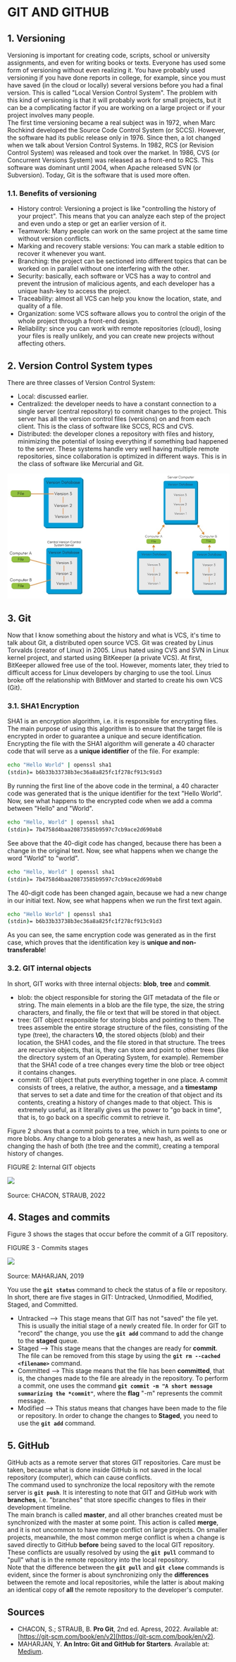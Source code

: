 # GIT AND GITHUB  

## 1. Versioning  
Versioning is important for creating code, scripts, school or university assignments, and even for writing books or texts. Everyone has used some form of versioning without even realizing it. You have probably used versioning if you have done reports in college, for example, since you must have saved (in the cloud or locally) several versions before you had a final version. This is called "Local Version Control System". The problem with this kind of versioning is that it will probably work for small projects, but it can be a complicating factor if you are working on a large project or if your project involves many people.  
The first time versioning became a real subject was in 1972, when Marc Rochkind developed the Source Code Control System (or SCCS). However, the software had its public release only in 1976. Since then, a lot changed when we talk about Version Control Systems. In 1982, RCS (or Revision Control System) was released and took over the market. In 1986, CVS (or Concurrent Versions System) was released as a front-end to RCS. This software was dominant until 2004, when Apache released SVN (or Subversion). Today, Git is the software that is used more often.  

### 1.1. Benefits of versioning  
- History control: Versioning a project is like "controlling the history of your project". This means that you can analyze each step of the project and even undo a step or get an earlier version of it.
- Teamwork: Many people can work on the same project at the same time without version conflicts.
- Marking and recovery stable versions: You can mark a stable edition to recover it whenever you want.
- Branching: the project can be sectioned into different topics that can be worked on in parallel without one interfering with the other.
- Security: basically, each software or VCS has a way to control and prevent the intrusion of malicious agents, and each developer has a unique hash-key to access the project.
- Traceability: almost all VCS can help you know the location, state, and quality of a file.
- Organization: some VCS software allows you to control the origin of the whole project through a front-end design.
- Reliability: since you can work with remote repositories (cloud), losing your files is really unlikely, and you can create new projects without affecting others.  

## 2. Version Control System types  
There are three classes of Version Control System:  
- Local: discussed earlier.
- Centralized: the developer needs to have a constant connection to a single server (central repository) to commit changes to the project. This server has all the version control files (versions) on and from each client. This is the class of software like SCCS, RCS and CVS.
- Distributed: the developer clones a repository with files and history, minimizing the potential of losing everything if something bad happened to the server. These systems handle very well having multiple remote repositories, since collaboration is optimized in different ways. This is in the class of software like Mercurial and Git.  

![Types of VCS](./images/tipos.jpg)  

## 3. Git  
Now that I know something about the history and what is VCS, it's time to talk about Git, a distributed open source VCS. Git was created by Linus Torvalds (creator of Linux) in 2005. Linus hated using CVS and SVN in Linux kernel project, and started using BitKeeper (a private VCS). At first, BitKeeper allowed free use of the tool. However, moments later, they tried to difficult access for Linux developers by charging to use the tool. Linus broke off the relationship with BitMover and started to create his own VCS (Git).  

### 3.1. SHA1 Encryption  
SHA1 is an encryption algorithm, i.e. it is responsible for encrypting files. The main purpose of using this algorithm is to ensure that the target file is encrypted in order to guarantee a unique and secure identification. Encrypting the file with the SHA1 algorithm will generate a 40 character code that will serve as a **unique identifier** of the file. For example:   

```bash
echo "Hello World" | openssl sha1
(stdin)= b6b33b33738b3ec36a8a825fc1f278cf913c91d3
```  

By running the first line of the above code in the terminal, a 40 character code was generated that is the unique identifier for the text "Hello World". Now, see what happens to the encrypted code when we add a comma between "Hello" and "World".  

```bash
echo "Hello, World" | openssl sha1
(stdin)= 7b4758d4baa20873585b9597c7cb9ace2d690ab8
```  

See above that the 40-digit code has changed, because there has been a change in the original text. Now, see what happens when we change the word "World" to "world".  

```bash
echo "Hello, World" | openssl sha1
(stdin)= 7b4758d4baa20873585b9597c7cb9ace2d690ab8
```  

The 40-digit code has been changed again, because we had a new change in our initial text. Now, see what happens when we run the first text again.  

```bash
echo "Hello World" | openssl sha1
(stdin)= b6b33b33738b3ec36a8a825fc1f278cf913c91d3
```  

As you can see, the same encryption code was generated as in the first case, which proves that the identification key is **unique and non-transferable**!  

### 3.2. GIT internal objects  
In short, GIT works with three internal objects: **blob**, **tree** and **commit**.  

- blob: the object responsible for storing the GIT metadata of the file or string. The main elements in a blob are the file type, the size, the string characters, and finally, the file or text that will be stored in that object.
- tree: GIT object responsible for storing blobs and pointing to them. The trees assemble the entire storage structure of the files, consisting of the type (tree), the characters **\0**, the stored objects (blob) and their location, the SHA1 codes, and the file stored in that structure. The trees are recursive objects, that is, they can store and point to other trees (like the directory system of an Operating System, for example). Remember that the SHA1 code of a tree changes every time the blob or tree object it contains changes.
- commit: GIT object that puts everything together in one place. A commit consists of trees, a relative, the author, a message, and a **timestamp** that serves to set a date and time for the creation of that object and its contents, creating a history of changes made to that object. This is extremely useful, as it literally gives us the power to "go back in time", that is, to go back on a specific commit to retrieve it.  

Figure 2 shows that a commit points to a tree, which in turn points to one or more blobs. Any change to a blob generates a new hash, as well as changing the hash of both (the tree and the commit), creating a temporal history of changes.  

FIGURE 2: Internal GIT objects  

![](https://git-scm.com/book/en/v2/images/data-model-3.png)  

Source: CHACON, STRAUB, 2022  

## 4. Stages and commits  
Figure 3 shows the stages that occur before the commit of a GIT repository.  

FIGURE 3 - Commits stages  

![](https://miro.medium.com/max/3000/1*mZV9QPpu6tPC2MaoDUs_Zw.png)  

Source: MAHARJAN, 2019  

You use the **`git status`** command to check the status of a file or repository. In short, there are five stages in GIT: Untracked, Unmodified, Modified, Staged, and Committed.  

- Untracked --> This stage means that GIT has not "saved" the file yet. This is usually the initial stage of a newly created file. In order for GIT to "record" the change, you use the **`git add`** command to add the change to the **staged** queue.
- Staged --> This stage means that the changes are ready for **commit**. The file can be removed from this stage by using the **`git rm --cached <filename>`** command.
- Committed --> This stage means that the file has been **committed**, that is, the changes made to the file are already in the repository. To perform a commit, one uses the command **`git commit -m "A short message summarizing the *commit"`**, where the **flag** "-m" represents the commit message.
- Modified --> This status means that changes have been made to the file or repository. In order to change the changes to **Staged**, you need to use the **`git add`** command.  

## 5. GitHub  
GitHub acts as a remote server that stores GIT repositories. Care must be taken, because what is done inside GitHub is not saved in the local repository (computer), which can cause conflicts.  
The command used to synchronize the local repository with the remote server is **`git push`**. It is interesting to note that GIT and GitHub work with **branches**, i.e. "branches" that store specific changes to files in their development timeline.  
The main branch is called **master**, and all other branches created must be synchronized with the master at some point. This action is called **merge**, and it is not uncommon to have merge conflict on large projects. On smaller projects, meanwhile, the most common merge conflict is when a change is saved directly to GitHub **before** being saved to the local GIT repository. These conflicts are usually resolved by using the **`git pull`** command to "pull" what is in the remote repository into the local repository.  
Note that the difference between the **`git pull`** and **`git clone`** commands is evident, since the former is about synchronizing only the **differences** between the remote and local repositories, while the latter is about making an identical copy of **all** the remote repository to the developer's computer.  

## **Sources**  
- CHACON, S.; STRAUB, B. **Pro Git**, 2nd ed. Apress, 2022. Available at: [https://git-scm.com/book/en/v2](https://git-scm.com/book/en/v2).  
- MAHARJAN, Y. **An Intro: Git and GitHub for Starters**. Available at: [Medium](https://blog.lftechnology.com/an-intro-git-and-github-for-starters-1525a1d8c40).

